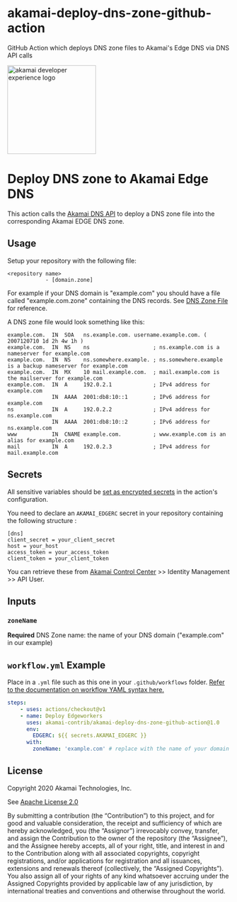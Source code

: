 # akamai-deploy-dns-zone-github-action
GitHub Action which deploys DNS zone files to Akamai's Edge DNS via DNS API calls

<img src="https://developer.akamai.com/assets/img/developer-experience-logo.png" alt="akamai developer experience logo" width="200"/>

# Deploy DNS zone to Akamai Edge DNS   

This action calls the [Akamai DNS API](https://developer.akamai.com/api/cloud_security/edge_dns_zone_management/v2.html) to deploy a DNS zone file into the corresponding Akamai EDGE DNS zone.

## Usage

Setup your repository with the following file:
```
<repository name>
            - [domain.zone]
```

For example if your DNS domain is "example.com" you should have a file called "example.com.zone" containing the DNS records. See [DNS Zone File](https://en.wikipedia.org/wiki/Zone_file) for reference.

A DNS zone file would look something like this:
```
example.com.  IN  SOA   ns.example.com. username.example.com. ( 2007120710 1d 2h 4w 1h )
example.com.  IN  NS    ns                    ; ns.example.com is a nameserver for example.com
example.com.  IN  NS    ns.somewhere.example. ; ns.somewhere.example is a backup nameserver for example.com
example.com.  IN  MX    10 mail.example.com.  ; mail.example.com is the mailserver for example.com
example.com.  IN  A     192.0.2.1             ; IPv4 address for example.com
              IN  AAAA  2001:db8:10::1        ; IPv6 address for example.com
ns            IN  A     192.0.2.2             ; IPv4 address for ns.example.com
              IN  AAAA  2001:db8:10::2        ; IPv6 address for ns.example.com
www           IN  CNAME example.com.          ; www.example.com is an alias for example.com
mail          IN  A     192.0.2.3             ; IPv4 address for mail.example.com
```

## Secrets

All sensitive variables should be [set as encrypted secrets](https://help.github.com/en/articles/virtual-environments-for-github-actions#creating-and-using-secrets-encrypted-variables) in the action's configuration.

You need to declare an `AKAMAI_EDGERC` secret in your repository containing the following structure :
```
[dns]
client_secret = your_client_secret
host = your_host
access_token = your_access_token
client_token = your_client_token
```

You can retrieve these from [Akamai Control Center](https://control.akamai.com/) >> Identity Management >> API User.

## Inputs

### `zoneName`
**Required**
DNS Zone name: the name of your DNS domain ("example.com" in our example)

## `workflow.yml` Example

Place in a `.yml` file such as this one in your `.github/workflows` folder. [Refer to the documentation on workflow YAML syntax here.](https://help.github.com/en/articles/workflow-syntax-for-github-actions)

```yaml
steps:
    - uses: actions/checkout@v1
    - name: Deploy Edgeworkers
      uses: akamai-contrib/akamai-deploy-dns-zone-github-action@1.0
      env:
        EDGERC: ${{ secrets.AKAMAI_EDGERC }}
      with:
        zoneName: 'example.com' # replace with the name of your domain
```

## License

Copyright 2020 Akamai Technologies, Inc.

See [Apache License 2.0](LICENSE)

By submitting a contribution (the “Contribution”) to this project, and for good and valuable consideration, the receipt and sufficiency of which are hereby acknowledged, you (the “Assignor”) irrevocably convey, transfer, and assign the Contribution to the owner of the repository (the “Assignee”), and the Assignee hereby accepts, all of your right, title, and interest in and to the Contribution along with all associated copyrights, copyright registrations, and/or applications for registration and all issuances, extensions and renewals thereof (collectively, the “Assigned Copyrights”). You also assign all of your rights of any kind whatsoever accruing under the Assigned Copyrights provided by applicable law of any jurisdiction, by international treaties and conventions and otherwise throughout the world.